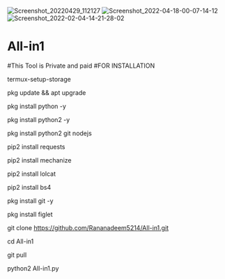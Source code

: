 ![Screenshot_20220429_112127](https://user-images.githubusercontent.com/83763359/166001336-139e5d3a-4c48-4f4e-8bab-83e0d393cd35.jpg)
![Screenshot_2022-04-18-00-07-14-12](https://user-images.githubusercontent.com/83763359/163768020-c224ef37-7380-4b8b-8080-5280f690e699.png)
![Screenshot_2022-02-04-14-21-28-02](https://user-images.githubusercontent.com/83763359/155082298-87df29eb-5bcf-4257-a73f-752f58389c19.png)
# All-in1  
#This Tool is Private and paid
#FOR INSTALLATION 

termux-setup-storage 

pkg update && apt upgrade  

pkg install python -y  

pkg install python2 -y   

pkg install python2 git nodejs  

pip2 install requests 

pip2 install mechanize 

pip2 install lolcat 

pip2 install bs4 

pkg install git -y 

pkg install figlet 

git clone https://github.com/Rananadeem5214/All-in1.git 

cd All-in1 

git pull 

python2 All-in1.py
